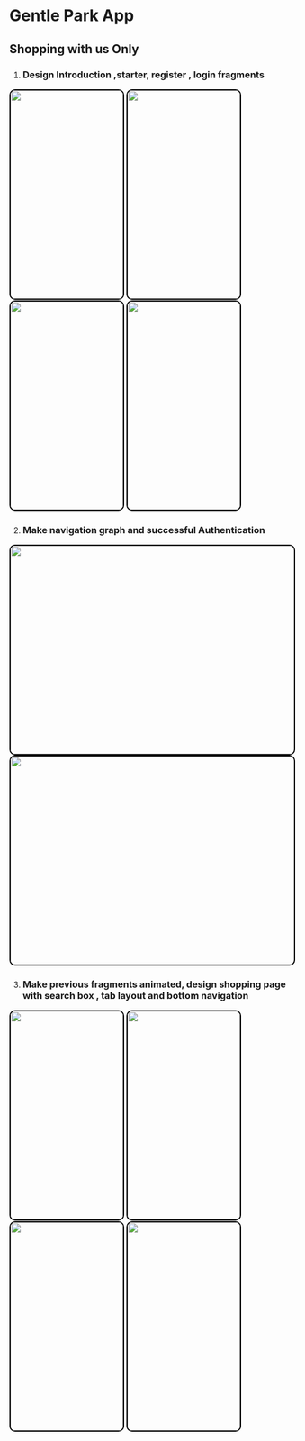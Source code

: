 # Gentle Park App
## Shopping with us Only 

1) ### Design Introduction  ,starter,  register , login fragments
<img src="https://github.com/Sonykhan1121/GentlePark/assets/45848552/2afbe320-03e0-4f06-8a17-568453c05f87" width="200" height="370" style="border: 2px solid #000; border-radius: 10px;">
<img src="https://github.com/Sonykhan1121/GentlePark/assets/45848552/e09ac1a5-edd8-4260-858a-1d2652c9fb3f" width="200" height="370" style="border: 2px solid #000; border-radius: 10px;">
<img src="https://github.com/Sonykhan1121/GentlePark/assets/45848552/ef7d3d70-5a8c-4485-81a6-290505b42403" width="200" height="370" style="border: 2px solid #000; border-radius: 10px;">
<img src="https://github.com/Sonykhan1121/GentlePark/assets/45848552/3fdf76cd-180e-4ea4-8c23-104f85ec03f8" width="200" height="370" style="border: 2px solid #000; border-radius: 10px;">

2) ### Make navigation graph and successful Authentication
   
<img src="https://github.com/Sonykhan1121/GentlePark/assets/45848552/000614e2-3667-4e65-bf45-086cb24ddb6d" width="750" height="370" style="border: 2px solid #000; border-radius: 10px;">
<img src="https://github.com/Sonykhan1121/GentlePark/assets/45848552/0be40261-8721-407d-8ff0-6e7f7f701d93" width="750" height="370" style="border: 2px solid #000; border-radius: 10px;">

3) ### Make previous fragments animated, design shopping page with search box , tab layout and bottom navigation 
   
<img src="https://github.com/Sonykhan1121/GentlePark/assets/45848552/bd5b67c9-a0bf-40d0-aa9b-06934b8f3016" width="200" height="370" style="border: 2px solid #000; border-radius: 10px;">
<img src="https://github.com/Sonykhan1121/GentlePark/assets/45848552/350318b0-9f0f-49f1-9664-96bab0d72e0b" width="200" height="370" style="border: 2px solid #000; border-radius: 10px;">
<img src="https://github.com/Sonykhan1121/GentlePark/assets/45848552/60de1304-f1ce-44ca-8c33-d8ddd1ce8650" width="200" height="370" style="border: 2px solid #000; border-radius: 10px;">
<img src="https://github.com/Sonykhan1121/GentlePark/assets/45848552/64c37acc-d92c-42a2-b942-f81cfaeb5e2c" width="200" height="370" style="border: 2px solid #000; border-radius: 10px;">

